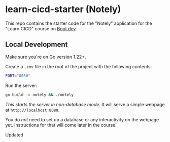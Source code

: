 # learn-cicd-starter (Notely)

This repo contains the starter code for the "Notely" application for the "Learn CICD" course on [Boot.dev](https://boot.dev).

## Local Development

Make sure you're on Go version 1.22+.

Create a `.env` file in the root of the project with the following contents:

```bash
PORT="8080"
```

Run the server:

```bash
go build -o notely && ./notely
```

*This starts the server in non-database mode.* It will serve a simple webpage at `http://localhost:8080`.

You do *not* need to set up a database or any interactivity on the webpage yet. Instructions for that will come later in the course!

Updated
